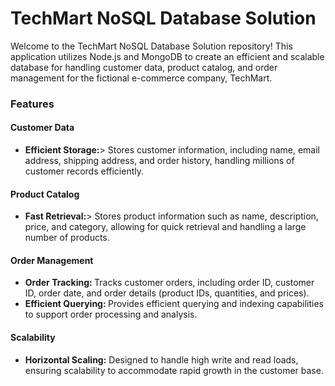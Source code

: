 # TechMart NoSQL Database Solution
Welcome to the TechMart NoSQL Database Solution repository! This application utilizes Node.js and MongoDB to create an efficient and scalable database for handling customer data, product catalog, and order management for the fictional e-commerce company, TechMart.

### Features

#### Customer Data
<ul>
  <li><b>Efficient Storage:</b>> Stores customer information, including name, email address, shipping address, and order history, handling millions of customer records efficiently.</li>
</ul>

#### Product Catalog
<ul>
  <li><b> Fast Retrieval:</b>> Stores product information such as name, description, price, and category, allowing for quick retrieval and handling a large number of products.</li>
</ul>

#### Order Management
<ul>
  <li><b>Order Tracking: </b> Tracks customer orders, including order ID, customer ID, order date, and order details (product IDs, quantities, and prices).</li>
  <li><b>Efficient Querying:  </b> Provides efficient querying and indexing capabilities to support order processing and analysis.</li>
</ul>

#### Scalability
<ul>
  <li><b>Horizontal Scaling:</b> Designed to handle high write and read loads, ensuring scalability to accommodate rapid growth in the customer base.</li>
</ul>
